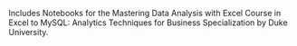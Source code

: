 Includes Notebooks for the Mastering Data Analysis with Excel Course in Excel to MySQL: Analytics Techniques for Business Specialization by Duke University.
